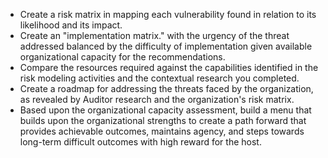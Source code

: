   * Create a risk matrix in mapping each vulnerability found in relation to its likelihood and its impact.
  * Create an "implementation matrix." with the urgency of the threat addressed balanced by the difficulty of implementation given available organizational capacity for the recommendations.
 * Compare the resources required against the capabilities identified in the risk modeling activities and the contextual research you completed. 
  * Create a roadmap for addressing the threats faced by the organization, as revealed by Auditor research and the organization's risk matrix.
  * Based upon the organizational capacity assessment, build a menu that builds upon the organizational strengths to create a path forward that provides achievable outcomes, maintains agency, and steps towards long-term difficult outcomes with high reward for the host.
